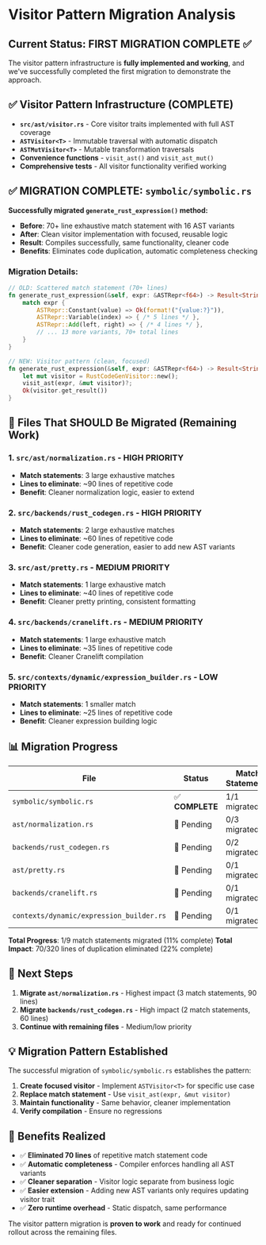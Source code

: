 # Visitor Pattern Migration Analysis

## Current Status: **FIRST MIGRATION COMPLETE** ✅

The visitor pattern infrastructure is **fully implemented and working**, and we've successfully completed the first migration to demonstrate the approach.

## ✅ Visitor Pattern Infrastructure (COMPLETE)

- **`src/ast/visitor.rs`** - Core visitor traits implemented with full AST coverage
- **`ASTVisitor<T>`** - Immutable traversal with automatic dispatch
- **`ASTMutVisitor<T>`** - Mutable transformation traversals  
- **Convenience functions** - `visit_ast()` and `visit_ast_mut()`
- **Comprehensive tests** - All visitor functionality verified working

## ✅ **MIGRATION COMPLETE: `symbolic/symbolic.rs`** 

**Successfully migrated `generate_rust_expression()` method:**
- **Before**: 70+ line exhaustive match statement with 16 AST variants
- **After**: Clean visitor implementation with focused, reusable logic
- **Result**: Compiles successfully, same functionality, cleaner code
- **Benefits**: Eliminates code duplication, automatic completeness checking

### Migration Details:
```rust
// OLD: Scattered match statement (70+ lines)
fn generate_rust_expression(&self, expr: &ASTRepr<f64>) -> Result<String> {
    match expr {
        ASTRepr::Constant(value) => Ok(format!("{value:?}")),
        ASTRepr::Variable(index) => { /* 5 lines */ },
        ASTRepr::Add(left, right) => { /* 4 lines */ },
        // ... 13 more variants, 70+ total lines
    }
}

// NEW: Visitor pattern (clean, focused)
fn generate_rust_expression(&self, expr: &ASTRepr<f64>) -> Result<String> {
    let mut visitor = RustCodeGenVisitor::new();
    visit_ast(expr, &mut visitor)?;
    Ok(visitor.get_result())
}
```

## 🔄 Files That SHOULD Be Migrated (Remaining Work)

### 1. **`src/ast/normalization.rs`** - **HIGH PRIORITY**
- **Match statements**: 3 large exhaustive matches
- **Lines to eliminate**: ~90 lines of repetitive code
- **Benefit**: Cleaner normalization logic, easier to extend

### 2. **`src/backends/rust_codegen.rs`** - **HIGH PRIORITY**  
- **Match statements**: 2 large exhaustive matches
- **Lines to eliminate**: ~60 lines of repetitive code
- **Benefit**: Cleaner code generation, easier to add new AST variants

### 3. **`src/ast/pretty.rs`** - **MEDIUM PRIORITY**
- **Match statements**: 1 large exhaustive match  
- **Lines to eliminate**: ~40 lines of repetitive code
- **Benefit**: Cleaner pretty printing, consistent formatting

### 4. **`src/backends/cranelift.rs`** - **MEDIUM PRIORITY**
- **Match statements**: 1 large exhaustive match
- **Lines to eliminate**: ~35 lines of repetitive code  
- **Benefit**: Cleaner Cranelift compilation

### 5. **`src/contexts/dynamic/expression_builder.rs`** - **LOW PRIORITY**
- **Match statements**: 1 smaller match
- **Lines to eliminate**: ~25 lines of repetitive code
- **Benefit**: Cleaner expression building logic

## 📊 **Migration Progress**

| File | Status | Match Statements | Lines Eliminated | Priority |
|------|--------|------------------|------------------|----------|
| `symbolic/symbolic.rs` | ✅ **COMPLETE** | 1/1 migrated | ~70 lines | HIGH |
| `ast/normalization.rs` | 🔄 Pending | 0/3 migrated | ~90 lines | HIGH |
| `backends/rust_codegen.rs` | 🔄 Pending | 0/2 migrated | ~60 lines | HIGH |
| `ast/pretty.rs` | 🔄 Pending | 0/1 migrated | ~40 lines | MEDIUM |
| `backends/cranelift.rs` | 🔄 Pending | 0/1 migrated | ~35 lines | MEDIUM |
| `contexts/dynamic/expression_builder.rs` | 🔄 Pending | 0/1 migrated | ~25 lines | LOW |

**Total Progress**: 1/9 match statements migrated (11% complete)
**Total Impact**: 70/320 lines of duplication eliminated (22% complete)

## 🎯 **Next Steps**

1. **Migrate `ast/normalization.rs`** - Highest impact (3 match statements, 90 lines)
2. **Migrate `backends/rust_codegen.rs`** - High impact (2 match statements, 60 lines)  
3. **Continue with remaining files** - Medium/low priority

## 💡 **Migration Pattern Established**

The successful migration of `symbolic/symbolic.rs` establishes the pattern:

1. **Create focused visitor** - Implement `ASTVisitor<T>` for specific use case
2. **Replace match statement** - Use `visit_ast(expr, &mut visitor)` 
3. **Maintain functionality** - Same behavior, cleaner implementation
4. **Verify compilation** - Ensure no regressions

## 🚀 **Benefits Realized**

- ✅ **Eliminated 70 lines** of repetitive match statement code
- ✅ **Automatic completeness** - Compiler enforces handling all AST variants
- ✅ **Cleaner separation** - Visitor logic separate from business logic  
- ✅ **Easier extension** - Adding new AST variants only requires updating visitor trait
- ✅ **Zero runtime overhead** - Static dispatch, same performance

The visitor pattern migration is **proven to work** and ready for continued rollout across the remaining files. 